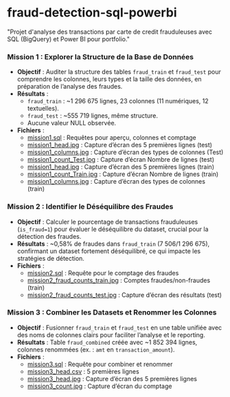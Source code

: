 # fraud-detection-sql-powerbi
"Projet d'analyse des transactions par carte de credit frauduleuses avec SQL (BigQuery) et Power BI pour portfolio."

### Mission 1 : Explorer la Structure de la Base de Données
- **Objectif** : Auditer la structure des tables `fraud_train` et `fraud_test` pour comprendre les colonnes, leurs types et la taille des données, en préparation de l’analyse des fraudes.
- **Résultats** : 
  - `fraud_train` : ~1 296 675 lignes, 23 colonnes (11 numériques, 12 textuelles).
  - `fraud_test` : ~555 719 lignes, même structure.
  - Aucune valeur NULL observée.
- **Fichiers** :
  - [mission1.sql](missions/mission1.sql) : Requêtes pour aperçu, colonnes et comptage
  - [mission1_head.jpg](figs/mission1_head_f_Test.jpg) : Capture d’écran des 5 premières lignes (test)
  - [mission1_columns.jpg](figs/mission1_columns_f_Test.jpg) : Capture d’écran des types de colonnes (Test)
  - [mission1_count_Test.jpg](figs/mission1_count_f_test.jpg) : Capture d’écran Nombre de lignes (test)
  - [mission1_head.jpg](figs/mission1_head_f_Train.jpg) : Capture d’écran des 5 premières lignes (train)
  - [mission1_count_Train.jpg](figs/mission1_count_f_Train.jpg) : Capture d’écran Nombre de lignes (train)
  - [mission1_columns.jpg](figs/mission1_columns_f_Train.jpg) : Capture d’écran des types de colonnes (train)

### Mission 2 : Identifier le Déséquilibre des Fraudes
- **Objectif** : Calculer le pourcentage de transactions frauduleuses (`is_fraud=1`) pour évaluer le déséquilibre du dataset, crucial pour la détection des fraudes.
- **Résultats** : ~0,58% de fraudes dans `fraud_train` (7 506/1 296 675), confirmant un dataset fortement déséquilibré, ce qui impacte les stratégies de détection.
- **Fichiers** :
  - [mission2.sql](missions/mission2.sql) : Requête pour le comptage des fraudes
  - [mission2_fraud_counts_train.jpg](figs/mission2_fraud_counts_train.jpg) : Comptes fraudes/non-fraudes (train)
  - [mission2_fraud_counts_test.jpg](figs/mission2_fraud_counts_test.jpg) : Capture d’écran des résultats (test)

### Mission 3 : Combiner les Datasets et Renommer les Colonnes
- **Objectif** : Fusionner `fraud_train` et `fraud_test` en une table unifiée avec des noms de colonnes clairs pour faciliter l’analyse et le reporting.
- **Résultats** : Table `fraud_combined` créée avec ~1 852 394 lignes, colonnes renommées (ex. : `amt` en `transaction_amount`).
- **Fichiers** :
  - [mission3.sql](missions/mission3.sql) : Requête pour combiner et renommer
  - [mission3_head.csv](missions/mission3_head.csv) : 5 premières lignes
  - [mission3_head.jpg](figs/mission3_head.jpg) : Capture d’écran des 5 premières lignes
  - [mission3_count.jpg](figs/mission3_count.jpg) : Capture d’écran du comptage

